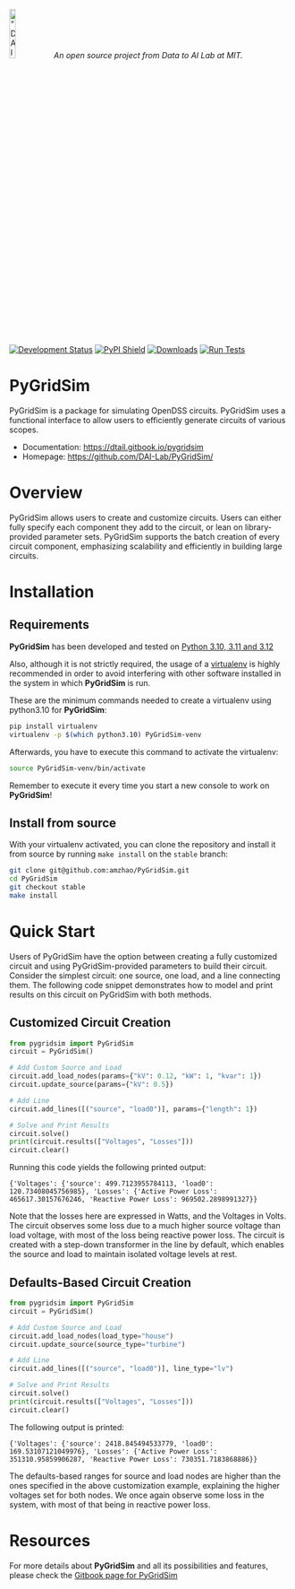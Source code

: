 <p align="left">
<img width=15% src="https://dai.lids.mit.edu/wp-content/uploads/2018/06/Logo_DAI_highres.png" alt=“DAI-Lab” />
<i>An open source project from Data to AI Lab at MIT.</i>
</p>

<!-- Uncomment these lines after releasing the package to PyPI for version and downloads badges -->
[![Development Status](https://img.shields.io/badge/Development%20Status-2%20--%20Pre--Alpha-yellow)](https://pypi.org/search/?c=Development+Status+%3A%3A+2+-+Pre-Alpha)
[![PyPI Shield](https://img.shields.io/pypi/v/pygridsim.svg)](https://pypi.python.org/pypi/pygridsim)
[![Downloads](https://pepy.tech/badge/pygridsim)](https://pepy.tech/project/pygridsim)
[![Run Tests](https://github.com/DAI-Lab/PyGridSim/actions/workflows/tests.yml/badge.svg)](https://github.com/DAI-Lab/PyGridSim/actions/workflows/tests.yml)

# PyGridSim

PyGridSim is a package for simulating OpenDSS circuits. PyGridSim uses a functional interface to allow users to efficiently generate circuits of various scopes.

- Documentation: https://dtail.gitbook.io/pygridsim
- Homepage: https://github.com/DAI-Lab/PyGridSim/ 

# Overview

PyGridSim allows users to create and customize circuits. Users can either fully specify each component they add to the circuit, or lean on library-provided parameter sets. PyGridSim supports the batch creation of every circuit component, emphasizing scalability and efficiently in building large circuits.

# Installation

## Requirements

**PyGridSim** has been developed and tested on [Python 3.10, 3.11 and 3.12](https://www.python.org/downloads/)

Also, although it is not strictly required, the usage of a [virtualenv](https://virtualenv.pypa.io/en/latest/)
is highly recommended in order to avoid interfering with other software installed in the system
in which **PyGridSim** is run.

These are the minimum commands needed to create a virtualenv using python3.10 for **PyGridSim**:

```bash
pip install virtualenv
virtualenv -p $(which python3.10) PyGridSim-venv
```

Afterwards, you have to execute this command to activate the virtualenv:

```bash
source PyGridSim-venv/bin/activate
```

Remember to execute it every time you start a new console to work on **PyGridSim**!

<!-- Uncomment this section after releasing the package to PyPI for installation instructions
## Install from PyPI

After creating the virtualenv and activating it, we recommend using
[pip](https://pip.pypa.io/en/stable/) in order to install **PyGridSim**:

```bash
pip install pygridsim
```

This will pull and install the latest stable release from [PyPI](https://pypi.org/).
-->

## Install from source

With your virtualenv activated, you can clone the repository and install it from
source by running `make install` on the `stable` branch:

```bash
git clone git@github.com:amzhao/PyGridSim.git
cd PyGridSim
git checkout stable
make install
```

# Quick Start
Users of PyGridSim have the option between creating a fully customized circuit and using PyGridSim-provided parameters to build their circuit. Consider the simplest circuit: one source, one load, and a line connecting them. The following code snippet demonstrates how to model and print results on this circuit on PyGridSim with both methods.

## Customized Circuit Creation
```python
from pygridsim import PyGridSim
circuit = PyGridSim()

# Add Custom Source and Load
circuit.add_load_nodes(params={"kV": 0.12, "kW": 1, "kvar": 1})
circuit.update_source(params={"kV": 0.5})

# Add Line
circuit.add_lines([("source", "load0")], params={"length": 1})

# Solve and Print Results
circuit.solve()
print(circuit.results(["Voltages", "Losses"]))
circuit.clear()
```

Running this code yields the following printed output:
```
{'Voltages': {'source': 499.7123955784113, 'load0': 120.73408045756985}, 'Losses': {'Active Power Loss': 465617.30157676246, 'Reactive Power Loss': 969502.2898991327}}
```

Note that the losses here are expressed in Watts, and the Voltages in Volts. The circuit observes some loss due to a much higher source voltage than load voltage, with most of the loss being reactive power loss. The circuit is created with a step-down transformer in the line by default, which enables the source and load to maintain isolated voltage levels at rest.

## Defaults-Based Circuit Creation
```python
from pygridsim import PyGridSim
circuit = PyGridSim()

# Add Custom Source and Load
circuit.add_load_nodes(load_type="house")
circuit.update_source(source_type="turbine")

# Add Line
circuit.add_lines([("source", "load0")], line_type="lv")

# Solve and Print Results
circuit.solve()
print(circuit.results(["Voltages", "Losses"]))
circuit.clear()
```

The following output is printed:
```
{'Voltages': {'source': 2418.845494533779, 'load0': 169.53107121049976}, 'Losses': {'Active Power Loss': 351310.95859906287, 'Reactive Power Loss': 730351.7183868886}}
```

The defaults-based ranges for source and load nodes are higher than the ones specified in the above customization example, explaining the higher voltages set for both nodes. We once again observe some loss in the system, with most of that being in reactive power loss.

# Resources

For more details about **PyGridSim** and all its possibilities
and features, please check the [Gitbook page for PyGridSim](https://dtail.gitbook.io/pygridsim)
